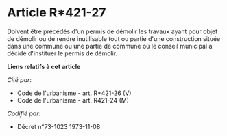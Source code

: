 # Article R*421-27

Doivent être précédés d'un permis de démolir les travaux ayant pour objet de démolir ou de rendre inutilisable tout ou partie
d'une construction située dans une commune ou une partie de commune où le conseil municipal a décidé d'instituer le permis de
démolir.

**Liens relatifs à cet article**

_Cité par_:

  - Code de l'urbanisme - art. R*421-26 (V)
  - Code de l'urbanisme - art. R421-24 (M)

_Codifié par_:

  - Décret n°73-1023 1973-11-08
